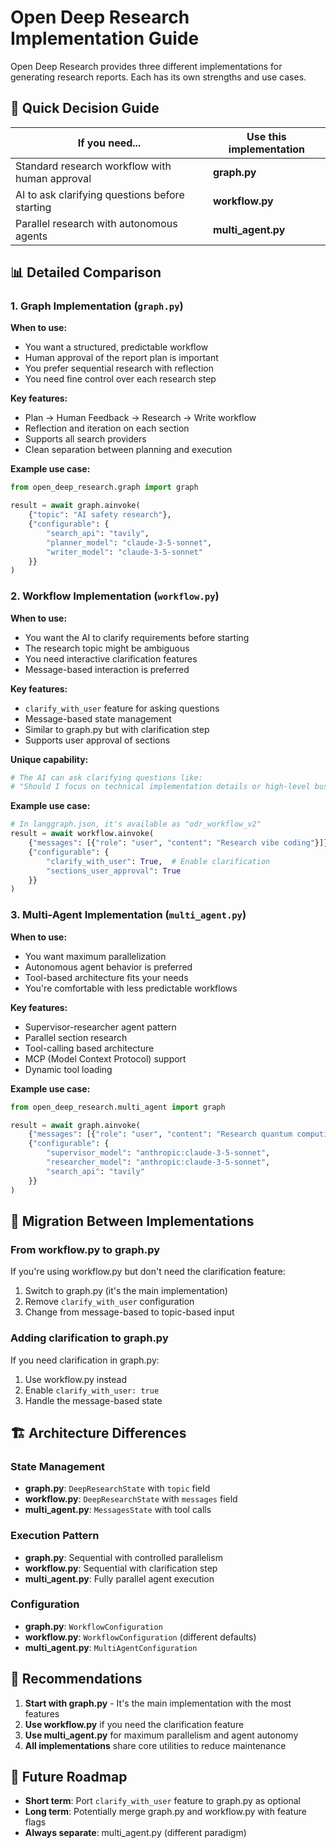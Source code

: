 # Open Deep Research Implementation Guide

Open Deep Research provides three different implementations for generating research reports. Each has its own strengths and use cases.

## 🎯 Quick Decision Guide

| If you need... | Use this implementation |
|----------------|------------------------|
| Standard research workflow with human approval | **graph.py** |
| AI to ask clarifying questions before starting | **workflow.py** |
| Parallel research with autonomous agents | **multi_agent.py** |

## 📊 Detailed Comparison

### 1. Graph Implementation (`graph.py`)
**When to use:**
- You want a structured, predictable workflow
- Human approval of the report plan is important
- You prefer sequential research with reflection
- You need fine control over each research step

**Key features:**
- Plan → Human Feedback → Research → Write workflow
- Reflection and iteration on each section
- Supports all search providers
- Clean separation between planning and execution

**Example use case:**
```python
from open_deep_research.graph import graph

result = await graph.ainvoke(
    {"topic": "AI safety research"},
    {"configurable": {
        "search_api": "tavily",
        "planner_model": "claude-3-5-sonnet",
        "writer_model": "claude-3-5-sonnet"
    }}
)
```

### 2. Workflow Implementation (`workflow.py`)
**When to use:**
- You want the AI to clarify requirements before starting
- The research topic might be ambiguous
- You need interactive clarification features
- Message-based interaction is preferred

**Key features:**
- `clarify_with_user` feature for asking questions
- Message-based state management
- Similar to graph.py but with clarification step
- Supports user approval of sections

**Unique capability:**
```python
# The AI can ask clarifying questions like:
# "Should I focus on technical implementation details or high-level business benefits?"
```

**Example use case:**
```python
# In langgraph.json, it's available as "odr_workflow_v2"
result = await workflow.ainvoke(
    {"messages": [{"role": "user", "content": "Research vibe coding"}]},
    {"configurable": {
        "clarify_with_user": True,  # Enable clarification
        "sections_user_approval": True
    }}
)
```

### 3. Multi-Agent Implementation (`multi_agent.py`)
**When to use:**
- You want maximum parallelization
- Autonomous agent behavior is preferred
- Tool-based architecture fits your needs
- You're comfortable with less predictable workflows

**Key features:**
- Supervisor-researcher agent pattern
- Parallel section research
- Tool-calling based architecture
- MCP (Model Context Protocol) support
- Dynamic tool loading

**Example use case:**
```python
from open_deep_research.multi_agent import graph

result = await graph.ainvoke(
    {"messages": [{"role": "user", "content": "Research quantum computing"}]},
    {"configurable": {
        "supervisor_model": "anthropic:claude-3-5-sonnet",
        "researcher_model": "anthropic:claude-3-5-sonnet",
        "search_api": "tavily"
    }}
)
```

## 🔄 Migration Between Implementations

### From workflow.py to graph.py
If you're using workflow.py but don't need the clarification feature:
1. Switch to graph.py (it's the main implementation)
2. Remove `clarify_with_user` configuration
3. Change from message-based to topic-based input

### Adding clarification to graph.py
If you need clarification in graph.py:
1. Use workflow.py instead
2. Enable `clarify_with_user: true`
3. Handle the message-based state

## 🏗️ Architecture Differences

### State Management
- **graph.py**: `DeepResearchState` with `topic` field
- **workflow.py**: `DeepResearchState` with `messages` field
- **multi_agent.py**: `MessagesState` with tool calls

### Execution Pattern
- **graph.py**: Sequential with controlled parallelism
- **workflow.py**: Sequential with clarification step
- **multi_agent.py**: Fully parallel agent execution

### Configuration
- **graph.py**: `WorkflowConfiguration`
- **workflow.py**: `WorkflowConfiguration` (different defaults)
- **multi_agent.py**: `MultiAgentConfiguration`

## 📝 Recommendations

1. **Start with graph.py** - It's the main implementation with the most features
2. **Use workflow.py** if you need the clarification feature
3. **Use multi_agent.py** for maximum parallelism and agent autonomy
4. **All implementations** share core utilities to reduce maintenance

## 🚀 Future Roadmap

- **Short term**: Port `clarify_with_user` feature to graph.py as optional
- **Long term**: Potentially merge graph.py and workflow.py with feature flags
- **Always separate**: multi_agent.py (different paradigm) 